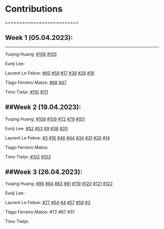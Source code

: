 # Contributions 
==========================

## Week 1 (05.04.2023):
--------------------------
Yuqing Huang: [#106](https://github.com/sopra-fs23-group-41/Server/issues/106) [#105](https://github.com/sopra-fs23-group-41/Server/issues/105) 

Eunji Lee:

Laurent Le Febve: [#60](https://github.com/sopra-fs23-group-41/Client/issues/60) [#59](https://github.com/sopra-fs23-group-41/Client/issues/59) [#17](https://github.com/sopra-fs23-group-41/Client/issues/17) [#39](https://github.com/sopra-fs23-group-41/Client/issues/39) [#28](https://github.com/sopra-fs23-group-41/Client/issues/28) [#18](https://github.com/sopra-fs23-group-41/Client/issues/18) 


Tiago Ferreiro Matos: [#68](https://github.com/sopra-fs23-group-41/Client/issues/68) [#47](https://github.com/sopra-fs23-group-41/Client/issues/47)

Timo Tietje: [#110](https://github.com/sopra-fs23-group-41/Server/issues/106) [#111](https://github.com/sopra-fs23-group-41/Server/issues/111)

##Week 2 (19.04.2023):
-------------------------
Yuqing Huang: [#108](https://github.com/sopra-fs23-group-41/Server/issues/108) [#109](https://github.com/sopra-fs23-group-41/Server/issues/109) [#72](https://github.com/sopra-fs23-group-41/Server/issues/72) [#79](https://github.com/sopra-fs23-group-41/Server/issues/79) [#101](https://github.com/sopra-fs23-group-41/Server/issues/101)

Eunji Lee: [#52](https://github.com/sopra-fs23-group-41/Client/issues/52) [#53](https://github.com/sopra-fs23-group-41/Client/issues/53) [#9](https://github.com/sopra-fs23-group-41/Client/issues/9) [#36](https://github.com/sopra-fs23-group-41/Client/issues/36) [#20](https://github.com/sopra-fs23-group-41/Client/issues/20)

Laurent Le Febve: [#3](https://github.com/sopra-fs23-group-41/Client/issues/3) [#16](https://github.com/sopra-fs23-group-41/Client/issues/16) [#46](https://github.com/sopra-fs23-group-41/Client/issues/46) [#44](https://github.com/sopra-fs23-group-41/Client/issues/44) [#34](https://github.com/sopra-fs23-group-41/Client/issues/34) [#31](https://github.com/sopra-fs23-group-41/Client/issues/31) [#26](https://github.com/sopra-fs23-group-41/Client/issues/26) [#14](https://github.com/sopra-fs23-group-41/Client/issues/14) 


Tiago Ferreiro Matos:

Timo Tietje: [#102](https://github.com/sopra-fs23-group-41/Server/issues/102) [#103](https://github.com/sopra-fs23-group-41/Server/issues/103)

##Week 3 (26.04.2023):
-------------------------
Yuqing Huang: [#86](https://github.com/sopra-fs23-group-41/Server/issues/86) [#84](https://github.com/sopra-fs23-group-41/Server/issues/84) [#83](https://github.com/sopra-fs23-group-41/Server/issues/83) [#81](https://github.com/sopra-fs23-group-41/Server/issues/81) [#119](https://github.com/sopra-fs23-group-41/Server/issues/119) [#120](https://github.com/sopra-fs23-group-41/Server/issues/120) [#121](https://github.com/sopra-fs23-group-41/Server/issues/121) [#122](https://github.com/sopra-fs23-group-41/Server/issues/122)

Eunji Lee: 

Laurent Le Febve: [#77](https://github.com/sopra-fs23-group-41/Client/issues/77) [#54](https://github.com/sopra-fs23-group-41/Client/issues/54) [#4](https://github.com/sopra-fs23-group-41/Client/issues/4) [#57](https://github.com/sopra-fs23-group-41/Client/issues/57) [#58](https://github.com/sopra-fs23-group-41/Client/issues/58) [#3](https://github.com/sopra-fs23-group-41/Client/issues/3) 


Tiago Ferreiro Matos: #72 #67 #31

Timo Tietje: 
